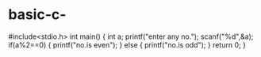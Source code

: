 # basic-c-
#include<stdio.h>
int main()
{
int a;
printf("enter any no.");
scanf("%d",&a);
if(a%2==0)
{
printf("no.is even");
}
else
{
printf("no.is odd");
}
return 0;
}
